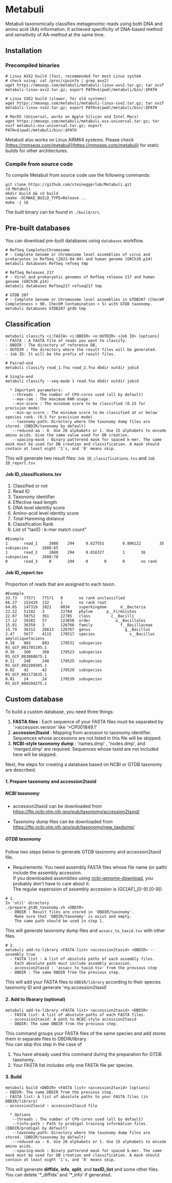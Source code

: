 # Metabuli
Metabuli taxonomically classifies metagenomic reads using both DNA and amino acid (AA) information.
It achieved specificity of DNA-based method and sensitivity of AA-method at the same time.

## Installation
### Precompiled binaries
```
# Linux AVX2 build (fast, recommended for most Linux system
# check using: cat /proc/cpuinfo | grep avx2)
wget https://mmseqs.com/metabuli/metabuli-linux-avx2.tar.gz; tar xvzf metabuli-linux-avx2.tar.gz; export PATH=$(pwd)/metabuli/bin/:$PATH

# Linux SSE2 build (slower, for old systems)
wget https://mmseqs.com/metabuli/metabuli-linux-sse2.tar.gz; tar xvzf metabuli-linux-sse2.tar.gz; export PATH=$(pwd)/metabuli/bin/:$PATH

# MacOS (Universal, works on Apple Silicon and Intel Macs)
wget https://mmseqs.com/metabuli/metabuli-osx-universal.tar.gz; tar xvzf metabuli-osx-universal.tar.gz; export PATH=$(pwd)/metabuli/bin/:$PATH
```
Metabuli also works on Linux ARM64 systems. Please check [https://mmseqs.com/metabuli](https://mmseqs.com/metabuli) for static builds for other architectures.

### Compile from source code
To compile Metabuli from source code use the following commands:
```
git clone https://github.com/steineggerlab/Metabuli.git
cd Metabuli
mkdir build && cd build
cmake -DCMAKE_BUILD_TYPE=Release ..
make -j 16
```
The built binary can be found in `./build/src`.

## Pre-built databases
You can download pre-built databases using `databases` workflow.

```
# RefSeq Complete/Chromosome
# - Complete Genome or Chromosome level assemblies of virus and prokaryotes in RefSeq (2023-04-04) and human genome (GRCh38.p14)
metabuli databases RefSeq refseq tmp

# RefSeq Releases 217
# - Viral and prokaryotic genomes of RefSeq release 217 and human genome (GRCh38.p14)
metabuli databases RefSeq217 refseq217 tmp

# GTDB 207
# - Complete Genome or Chromosome level assemblies in GTDB207 (CheckM Completeness > 90, CheckM Contamination < 5) with GTDB taxonomy.
metabuli databases GTDB207 gtdb tmp 
```


## Classification
```
metabuli classify <i:FASTA> <i:DBDIR> <o:OUTDIR> <Job ID> [options]
- FASTA : A FASTA file of reads you want to classify.
- DBDIR : The directory of reference DB. 
- OUTDIR : The directory where the result files will be generated.
- Job ID: It will be the prefix of result files.  
  
# Paired-end
metabuli classify read_1.fna read_2.fna dbdir outdir jobid

# Single-end
metabuli classify --seq-mode 1 read.fna dbdir outdir jobid

  * Important parameters:
   --threads : The number of CPU-cores used (all by default)
   --max-ram : The maximum RAM usage.
   --min-score : The minimum score to be classified (0.15 for precision mode)
   --min-sp-score : The minimum score to be classified at or below species rank. (0.5 for precision mode)
   --taxonomy-path: Directory where the taxonomy dump files are stored. (DBDIR/taxonomy by default)
   --reduced-aa : 0. Use 20 alphabets or 1. Use 15 alphabets to encode amino acids. Give the same value used for DB creation.
   --spacing-mask : Binary patterend mask for spaced k-mer. The same mask must be used for DB creation and classification. A mask should contain at least eight '1's, and '0' means skip.
```

This will generate two result files: `Job ID_classifications.tsv` and `Job ID_report.tsv`
#### Job ID_classifications.tsv
1. Classified or not
2. Read ID
3. Taxonomy identifier
4. Effective read length
5. DNA level identitiy score
6. Amino-acid level identity score
7. Total Hamming distance
8. Classification Rank
9. List of "taxID : k-mer match count"

```
#Example
1       read_1     2688    294     0.627551        0.806122        35      subspecies      2688:65
1       read_2     2688    294     0.816327        1       36      subspecies      2688:78
0       read_3     0       294     0       0       0       no rank
```

#### Job ID_report.tsv
Proportion of reads that are assigned to each taxon.
```
#Example
33.73   77571   77571   0       no rank unclassified
66.27   152429  132     1       no rank root
64.05   147319  2021    8034    superkingdom      d__Bacteria
22.22   51102   3       22784   phylum      p__Firmicutes
22.07   50752   361     22785   class         c__Bacilli
17.12   39382   57      123658  order           o__Bacillales
15.81   36359   3       126766  family            f__Bacillaceae
15.79   36312   26613   126767  genus               g__Bacillus
2.47    5677    4115    170517  species               s__Bacillus amyloliquefaciens
0.38    883     883     170531  subspecies                      RS_GCF_001705195.1
0.16    360     360     170523  subspecies                      RS_GCF_003868675.1
0.11    248     248     170525  subspecies                      RS_GCF_002209305.1
0.02    42      42      170529  subspecies                      RS_GCF_002173635.1
0.01    24      24      170539  subspecies                      RS_GCF_000204275.1
```

## Custom database
To build a custom database, you need three things:
1. **FASTA files** : Each sequence of your FASTA files must be separated by '>accession.version' like '>CP001849.1'
2. **accession2taxid** : Mapping from acession to taxonomy identifier. Sequences whose accessions are not listed in this file will be skipped.
3. **NCBI-style taxonomy dump** : 'names.dmp' , 'nodes.dmp', and 'merged.dmp' are required. Sequences whose taxid are not included here will be skipped.

Next, the steps for creating a database based on NCBI or GTDB taxonomy are described.

#### 1. Prepare taxonomy and accession2taxid
##### NCBI taxonomy
  
  * accession2taxid can be downloaded from
  https://ftp.ncbi.nlm.nih.gov/pub/taxonomy/accession2taxid/
  
  * Taxonomy dump files can be downloaded from 
  https://ftp.ncbi.nlm.nih.gov/pub/taxonomy/new_taxdump/
  
##### GTDB taxonomy
  
  Follow two steps below to generate GTDB taxonomy and accession2taxid file.
  * Requirements: You need assembly FASTA files whose file name (or path) include the assembly accession.  
    If you downloaded assemblies using [ncbi-genome-download](https://github.com/kblin/ncbi-genome-download), you probably don't have to care about it.  
    The regular experssion of assembly accession is (GC[AF]_[0-9].[0-9])
    
  ```
  # 1. 
  In 'util' directory
  ./prepare_gtdb_taxonomy.sh <DBDIR>
    - DBDIR : Result files are stored in 'DBDIR/taxonomy'. 
      Make sure that 'DBDIR/taxonomy' is exist and empty. 
      The same path should be used in step 1.
  ```
  This will generate taxonomy dump files and `assacc_to_taxid.tsv` with other files.
    
  ```
  # 2. 
  metabuli add-to-library <FASTA list> <accession2taxid> <DBDIR> --assembly true
    - FASTA list : A list of absolute paths of each assembly files.
      Each absolute path must include assembly accession. 
    - accession2taxid : 'assacc_to_taxid.tsv' from the previous step
    - DBDIR : The same DBDIR from the previous step.
  ```
  This will add your FASTA files to `DBDIR/library` according to their species taxonomy ID and generate 'my.accession2taxid' 

  
#### 2. Add to libarary (optional)
```
metabuli add-to-library <FASTA list> <accession2taxid> <DBDIR>
  - FASTA list: A list of absolute paths of each FASTA files.
  - accession2taxid: A path to NCBI-style accession2taxid
  - DBDIR: The same DBDIR from the previous step.
```
This command groups your FASTA files of the same species and add stores them in separate files to DBDIR/library.  
You can skip this step in the case of
1. You have already used this command during the preparation for GTDB taxonomy.
2. Your FASTA list includes only one FASTA file per species.


#### 3. Build

```
metabuli build <DBDIR> <FASTA list> <accession2taxid> [options]
- DBDIR: The same DBDIR from the previous step. 
- FASTA list: A list of absolute paths to your FASTA files (in DBDIR/library)
- accession2taxid : accession2taxid file
  
  * Options
   --threads : The number of CPU-cores used (all by default)
   --tinfo-path : Path to prodigal training information files. (DBDIR/prodigal by default)
   --taxonomy-path: Directory where the taxonomy dump files are stored. (DBDIR/taxonomy by default)
   --reduced-aa : 0. Use 20 alphabets or 1. Use 15 alphabets to encode amino acids.
   --spacing-mask : Binary patterend mask for spaced k-mer. The same mask must be used for DB creation and classification. A mask should contain at least eight '1's, and '0' means skip.
```
This will generate **diffIdx**, **info**, **split**, and **taxID_list** and some other files. You can delete '\*\_diffIdx' and '\*\_info' if generated.
